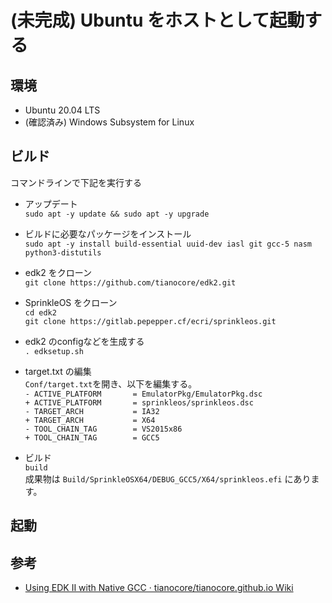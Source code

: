# (未完成) Ubuntu をホストとして起動する

## 環境
* Ubuntu 20.04 LTS
* (確認済み) Windows Subsystem for Linux

## ビルド
コマンドラインで下記を実行する  
* アップデート  
```sudo apt -y update && sudo apt -y upgrade```  
* ビルドに必要なパッケージをインストール  
```sudo apt -y install build-essential uuid-dev iasl git gcc-5 nasm python3-distutils```  
* edk2 をクローン  
```git clone https://github.com/tianocore/edk2.git```  
* SprinkleOS をクローン  
```cd edk2```  
```git clone https://gitlab.pepepper.cf/ecri/sprinkleos.git```  
* edk2 のconfigなどを生成する  
```. edksetup.sh```
* target.txt の編集  
`Conf/target.txt`を開き、以下を編集する。  
`- ACTIVE_PLATFORM       = EmulatorPkg/EmulatorPkg.dsc`  
`+ ACTIVE_PLATFORM       = sprinkleos/sprinkleos.dsc`  
`- TARGET_ARCH           = IA32`  
`+ TARGET_ARCH           = X64`  
`- TOOL_CHAIN_TAG        = VS2015x86`  
`+ TOOL_CHAIN_TAG        = GCC5`  

* ビルド  
```build```  
成果物は `Build/SprinkleOSX64/DEBUG_GCC5/X64/sprinkleos.efi` にあります。

## 起動

## 参考
* [Using EDK II with Native GCC · tianocore/tianocore.github.io Wiki](https://github.com/tianocore/tianocore.github.io/wiki/Using-EDK-II-with-Native-GCC#Install_required_software_from_apt)
